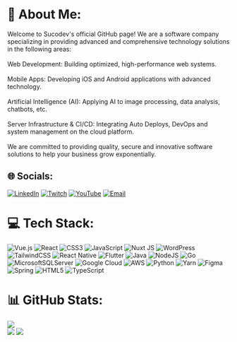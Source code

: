 # 💫 About Me:
Welcome to Sucodev's official GitHub page! We are a software company specializing in providing advanced and comprehensive technology solutions in the following areas:<br><br>Web Development: Building optimized, high-performance web systems.<br><br>Mobile Apps: Developing iOS and Android applications with advanced technology.<br><br>Artificial Intelligence (AI): Applying AI to image processing, data analysis, chatbots, etc.<br><br>Server Infrastructure & CI/CD: Integrating Auto Deploys, DevOps and system management on the cloud platform.<br><br>We are committed to providing quality, secure and innovative software solutions to help your business grow exponentially.


## 🌐 Socials:
[![LinkedIn](https://img.shields.io/badge/LinkedIn-%230077B5.svg?logo=linkedin&logoColor=white&style=for-the-badge)](https://linkedin.com/in/contact@sucodev.net) 
[![Twitch](https://img.shields.io/badge/Twitch-%239146FF.svg?logo=Twitch&logoColor=white&style=for-the-badge)](https://twitch.tv/contact@sucodev.net) 
[![YouTube](https://img.shields.io/badge/YouTube-%23FF0000.svg?logo=YouTube&logoColor=white&style=for-the-badge)](https://youtube.com/@contact@sucodev.net) 
[![Email](https://img.shields.io/badge/Email-D14836?logo=gmail&logoColor=white&style=for-the-badge)](mailto:contact@sucodev.net)

# 💻 Tech Stack:
![Vue.js](https://img.shields.io/badge/vue.js-%2335495e.svg?style=for-the-badge&logo=vuedotjs&logoColor=%234FC08D) ![React](https://img.shields.io/badge/react-%2320232a.svg?style=for-the-badge&logo=react&logoColor=%2361DAFB) ![CSS3](https://img.shields.io/badge/css3-%231572B6.svg?style=for-the-badge&logo=css3&logoColor=white) ![JavaScript](https://img.shields.io/badge/javascript-%23323330.svg?style=for-the-badge&logo=javascript&logoColor=%23F7DF1E) ![Nuxt JS](https://img.shields.io/badge/Nuxt-002E3B?style=for-the-badge&logo=nuxt.js&logoColor=#00DC82) ![WordPress](https://img.shields.io/badge/WordPress-%23117AC9.svg?style=for-the-badge&logo=WordPress&logoColor=white) ![TailwindCSS](https://img.shields.io/badge/tailwindcss-%2338B2AC.svg?style=for-the-badge&logo=tailwind-css&logoColor=white) ![React Native](https://img.shields.io/badge/react_native-%2320232a.svg?style=for-the-badge&logo=react&logoColor=%2361DAFB) ![Flutter](https://img.shields.io/badge/Flutter-%2302569B.svg?style=for-the-badge&logo=Flutter&logoColor=white) ![Java](https://img.shields.io/badge/java-%23ED8B00.svg?style=for-the-badge&logo=openjdk&logoColor=white) ![NodeJS](https://img.shields.io/badge/node.js-6DA55F?style=for-the-badge&logo=node.js&logoColor=white) ![Go](https://img.shields.io/badge/go-%2300ADD8.svg?style=for-the-badge&logo=go&logoColor=white) ![MicrosoftSQLServer](https://img.shields.io/badge/Microsoft%20SQL%20Server-CC2927?style=for-the-badge&logo=microsoft%20sql%20server&logoColor=white) ![Google Cloud](https://img.shields.io/badge/GoogleCloud-%234285F4.svg?style=for-the-badge&logo=google-cloud&logoColor=white) ![AWS](https://img.shields.io/badge/AWS-%23FF9900.svg?style=for-the-badge&logo=amazon-aws&logoColor=white) ![Python](https://img.shields.io/badge/python-3670A0?style=for-the-badge&logo=python&logoColor=ffdd54) ![Yarn](https://img.shields.io/badge/yarn-%232C8EBB.svg?style=for-the-badge&logo=yarn&logoColor=white) ![Figma](https://img.shields.io/badge/figma-%23F24E1E.svg?style=for-the-badge&logo=figma&logoColor=white) ![Spring](https://img.shields.io/badge/spring-%236DB33F.svg?style=for-the-badge&logo=spring&logoColor=white) ![HTML5](https://img.shields.io/badge/html5-%23E34F26.svg?style=for-the-badge&logo=html5&logoColor=white) ![TypeScript](https://img.shields.io/badge/typescript-%23007ACC.svg?style=for-the-badge&logo=typescript&logoColor=white)
# 📊 GitHub Stats:
  ![](https://github-readme-stats.vercel.app/api/top-langs/?username=sucodevVN&theme=dark&hide_border=true&include_all_commits=false&count_private=false&layout=compact)
</br>
![](https://github-readme-streak-stats.herokuapp.com/?user=sucodevVN&theme=dark&hide_border=true)
![](https://github-readme-stats.vercel.app/api?username=sucodevVN&theme=dark&hide_border=true&include_all_commits=false&count_private=false)




<!-- Proudly created with GPRM ( https://gprm.itsvg.in ) -->
